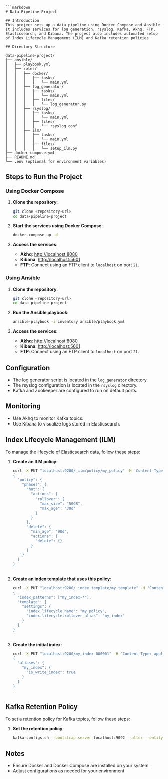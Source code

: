 ```
```markdown
# Data Pipeline Project

## Introduction
This project sets up a data pipeline using Docker Compose and Ansible. It includes services for log generation, rsyslog, Kafka, Akhq, FTP, Elasticsearch, and Kibana. The project also includes automated setup of Index Lifecycle Management (ILM) and Kafka retention policies.

## Directory Structure
```

```
data-pipeline-project/
├── ansible/
│   ├── playbook.yml
│   ├── roles/
│   │   ├── docker/
│   │   │   ├── tasks/
│   │   │   │   └── main.yml
│   │   ├── log_generator/
│   │   │   ├── tasks/
│   │   │   │   └── main.yml
│   │   │   ├── files/
│   │   │   │   └── log_generator.py
│   │   ├── rsyslog/
│   │   │   ├── tasks/
│   │   │   │   └── main.yml
│   │   │   ├── files/
│   │   │   │   └── rsyslog.conf
│   │   ├── ilm/
│   │   │   ├── tasks/
│   │   │   │   └── main.yml
│   │   │   ├── files/
│   │   │   │   └── setup_ilm.py
├── docker-compose.yml
├── README.md
└── .env (optional for environment variables)
```

## Steps to Run the Project

### Using Docker Compose
1. **Clone the repository**:
   ```sh
   git clone <repository-url>
   cd data-pipeline-project
   ```

2. **Start the services using Docker Compose**:
   ```sh
   docker-compose up -d
   ```

3. **Access the services**:
   - **Akhq**: [http://localhost:8080](http://localhost:8080)
   - **Kibana**: [http://localhost:5601](http://localhost:5601)
   - **FTP**: Connect using an FTP client to `localhost` on port `21`.

### Using Ansible
1. **Clone the repository**:
   ```sh
   git clone <repository-url>
   cd data-pipeline-project
   ```

2. **Run the Ansible playbook**:
   ```sh
   ansible-playbook -i inventory ansible/playbook.yml
   ```

3. **Access the services**:
   - **Akhq**: [http://localhost:8080](http://localhost:8080)
   - **Kibana**: [http://localhost:5601](http://localhost:5601)
   - **FTP**: Connect using an FTP client to `localhost` on port `21`.

## Configuration
- The log generator script is located in the `log_generator` directory.
- The rsyslog configuration is located in the `rsyslog` directory.
- Kafka and Zookeeper are configured to run on default ports.

## Monitoring
- Use Akhq to monitor Kafka topics.
- Use Kibana to visualize logs stored in Elasticsearch.

## Index Lifecycle Management (ILM)
To manage the lifecycle of Elasticsearch data, follow these steps:

1. **Create an ILM policy**:
   ```sh
   curl -X PUT "localhost:9200/_ilm/policy/my_policy" -H 'Content-Type: application/json' -d'
   {
     "policy": {
       "phases": {
         "hot": {
           "actions": {
             "rollover": {
               "max_size": "50GB",
               "max_age": "30d"
             }
           }
         },
         "delete": {
           "min_age": "90d",
           "actions": {
             "delete": {}
           }
         }
       }
     }
   }
   '
   ```

2. **Create an index template that uses this policy**:
   ```sh
   curl -X PUT "localhost:9200/_index_template/my_template" -H 'Content-Type: application/json' -d'
   {
     "index_patterns": ["my_index-*"],
     "template": {
       "settings": {
         "index.lifecycle.name": "my_policy",
         "index.lifecycle.rollover_alias": "my_index"
       }
     }
   }
   '
   ```

3. **Create the initial index**:
   ```sh
   curl -X PUT "localhost:9200/my_index-000001" -H 'Content-Type: application/json' -d'
   {
     "aliases": {
       "my_index": {
         "is_write_index": true
       }
     }
   }
   '
   ```

## Kafka Retention Policy
To set a retention policy for Kafka topics, follow these steps:

1. **Set the retention policy**:
   ```sh
   kafka-configs.sh --bootstrap-server localhost:9092 --alter --entity-type topics --entity-name mytopic --add-config retention.ms=10800000
   ```

## Notes
- Ensure Docker and Docker Compose are installed on your system.
- Adjust configurations as needed for your environment.
```

